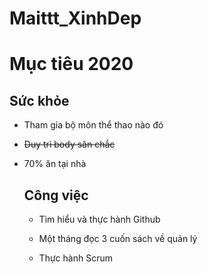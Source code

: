 # Maittt_XinhDep

**Mục tiêu 2020**
=======

##  **Sức khỏe**

  * Tham gia bộ môn thể thao nào đó

  * ~~Duy trì body săn chắc~~

  * 70% ăn tại nhà

    ## **Công việc**

    + Tìm hiểu và thực hành Github

    + Một tháng đọc 3 cuốn sách về quản lý

    + Thực hành Scrum

      

    

    